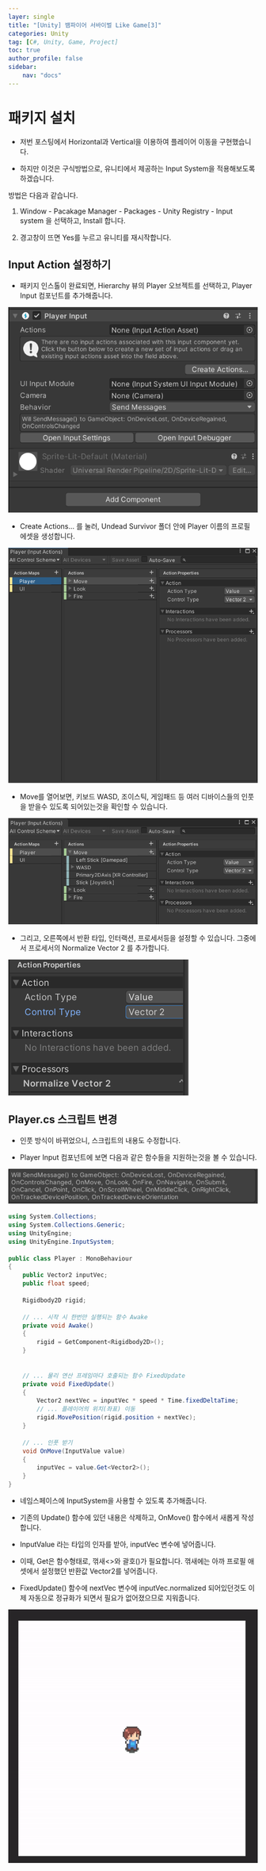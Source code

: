 ```yaml
---
layer: single
title: "[Unity] 뱀파이어 서바이벌 Like Game[3]"
categories: Unity
tag: [C#, Unity, Game, Project]
toc: true
author_profile: false
sidebar: 
    nav: "docs"
---
```





# 패키지 설치

- 저번 포스팅에서 Horizontal과 Vertical을 이용하여 플레이어 이동을 구현했습니다. 

- 하지만 이것은 구식방법으로, 유니티에서 제공하는 Input System을 적용해보도록 하겠습니다.


방법은 다음과 같습니다.

1. Window - Pacakage Manager - Packages - Unity Registry - Input system 을 선택하고, Install 합니다.

2. 경고창이 뜨면 Yes를 누르고 유니티를 재시작합니다.


## Input Action 설정하기

- 패키지 인스톨이 완료되면, Hierarchy 뷰의 Player 오브젝트를 선택하고, Player Input 컴포넌트를 추가해줍니다.

![image](/images/2023-08-19/capture_1.png)

- Create Actions... 를 눌러, Undead Survivor 폴더 안에 Player 이름의 프로필 에셋을 생성합니다.

![image](/images/2023-08-19/capture_2.png)

- Move를 열어보면, 키보드 WASD, 조이스틱, 게임패드 등 여러 디바이스들의 인풋을 받을수 있도록 되어있는것을 확인할 수 있습니다.

![image](/images/2023-08-19/capture_3.png)


- 그리고, 오른쪽에서 반환 타입, 인터랙션, 프로세서등을 설정할 수 있습니다. 그중에서 프로세서의 Normalize Vector 2 를 추가합니다.

![image](/images/2023-08-19/capture_4.png)


## Player.cs 스크립트 변경

- 인풋 방식이 바뀌었으니, 스크립트의 내용도 수정합니다.

- Player Input 컴포넌트에 보면 다음과 같은 함수들을 지원하는것을 볼 수 있습니다.

![image](/images/2023-08-19/capture_5.png)



```c#
using System.Collections;
using System.Collections.Generic;
using UnityEngine;
using UnityEngine.InputSystem;

public class Player : MonoBehaviour
{
    public Vector2 inputVec;
    public float speed;

    Rigidbody2D rigid;

    // ... 시작 시 한번만 실행되는 함수 Awake
    private void Awake()
    {
        rigid = GetComponent<Rigidbody2D>();
    }


    // ... 물리 연산 프레임마다 호출되는 함수 FixedUpdate
    private void FixedUpdate()
    {
        Vector2 nextVec = inputVec * speed * Time.fixedDeltaTime;    
        // ... 플레이어의 위치(좌표) 이동
        rigid.MovePosition(rigid.position + nextVec);
    }

    // ... 인풋 받기
    void OnMove(InputValue value)
    {
        inputVec = value.Get<Vector2>();        
    }
}

```

- 네임스페이스에 InputSystem을 사용할 수 있도록 추가해줍니다.

- 기존의 Update() 함수에 있던 내용은 삭제하고, OnMove() 함수에서 새롭게 작성합니다.

- InputValue 라는 타입의 인자를 받아, inputVec 변수에 넣어줍니다.

- 이때, Get은 함수형태로, 꺾새<>와 괄호()가 필요합니다. 꺾새에는 아까 프로필 애셋에서 설정했던 반환값 Vector2를 넣어줍니다.

- FixedUpdate() 함수에 nextVec 변수에 inputVec.normalized 되어있던것도 이제 자동으로 정규화가 되면서 필요가 없어졌으므로 지워줍니다.


![image](/images/2023-08-19/capture_6.gif)
